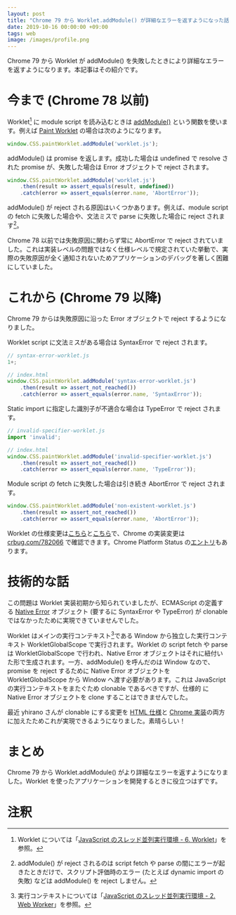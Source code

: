 ```yaml
---
layout: post
title: "Chrome 79 から Worklet.addModule() が詳細なエラーを返すようになった話"
date: 2019-10-16 00:00:00 +09:00
tags: web
image: /images/profile.png
---
```


Chrome 79 から Worklet が addModule() を失敗したときにより詳細なエラーを返すようになります。本記事はその紹介です。

# 今まで (Chrome 78 以前)

Worklet[^worklet] に module script を読み込むときは [addModule()](https://developer.mozilla.org/en-US/docs/Web/API/Worklet/addModule) という関数を使います。例えば [Paint Worklet](https://developers.google.com/web/updates/2018/01/paintapi) の場合は次のようになります。

```js
window.CSS.paintWorklet.addModule('worklet.js');
```

addModule() は promise を返します。成功した場合は undefined で resolve された promise が、失敗した場合は Error オブジェクトで reject されます。

```js
window.CSS.paintWorklet.addModule('worklet.js')
    .then(result => assert_equals(result, undefined))
    .catch(error => assert_equals(error.name, 'AbortError'));
```

addModule() が reject される原因はいくつかあります。例えば、module script の fetch に失敗した場合や、文法ミスで parse に失敗した場合に reject されます[^addmodule-rejection]。

Chrome 78 以前では失敗原因に関わらず常に AbortError で reject されていました。これは実装レベルの問題ではなく仕様レベルで規定されていた挙動で、実際の失敗原因が全く通知されないためアプリケーションのデバッグを著しく困難にしていました。

# これから (Chrome 79 以降)

Chrome 79 からは失敗原因に沿った Error オブジェクトで reject するようになりました。

Worklet script に文法ミスがある場合は SyntaxError で reject されます。

```js
// syntax-error-worklet.js
1+;

// index.html
window.CSS.paintWorklet.addModule('syntax-error-worklet.js')
    .then(result => assert_not_reached())
    .catch(error => assert_equals(error.name, 'SyntaxError'));
```

Static import に指定した識別子が不適合な場合は TypeError で reject されます。

```js
// invalid-specifier-worklet.js
import 'invalid';

// index.html
window.CSS.paintWorklet.addModule('invalid-specifier-worklet.js')
    .then(result => assert_not_reached())
    .catch(error => assert_equals(error.name, 'TypeError'));
```

Module script の fetch に失敗した場合は引き続き AbortError で reject されます。


```js
window.CSS.paintWorklet.addModule('non-existent-worklet.js')
    .then(result => assert_not_reached())
    .catch(error => assert_equals(error.name, 'AbortError'));
```

Worklet の仕様変更は[こちら](https://github.com/w3c/css-houdini-drafts/pull/958)と[こちら](https://github.com/w3c/css-houdini-drafts/pull/967)で、Chrome の実装変更は [crbug.com/782066](https://crbug.com/782066) で確認できます。Chrome Platform Status の[エントリ](https://www.chromestatus.com/feature/5116796497559552)もあります。

# 技術的な話

この問題は Worklet 実装初期から知られていましたが、ECMAScript の定義する [Native Error](https://tc39.es/ecma262/#sec-native-error-types-used-in-this-standard) オブジェクト (要するに SyntaxError や TypeError) が clonable ではなかったために実現できていませんでした。

Worklet はメインの実行コンテキスト[^execution-context]である Window から独立した実行コンテキスト WorkletGlobalScope で実行されます。Worklet の script fetch や parse は WorkletGlobalScope で行われ、Native Error オブジェクトはそれに紐付いた形で生成されます。一方、addModule() を呼んだのは Window なので、promise を reject するために Native Error オブジェクトを WorkletGlobalScope から Window へ渡す必要があります。これは JavaScript の実行コンテキストをまたぐため clonable であるべきですが、仕様的 に Native Error オブジェクトを clone することはできませんでした。

最近 yhirano さんが clonable にする変更を [HTML 仕様](https://github.com/whatwg/html/pull/4665)と [Chrome 実装](https://crbug.com/970079)の両方に加えたためこれが実現できるようになりました。素晴らしい！

# まとめ

Chrome 79 から Worklet.addModule() がより詳細なエラーを返すようになりました。Worklet を使ったアプリケーションを開発するときに役立つはずです。

# 注釈

[^worklet]: Worklet については「[JavaScript のスレッド並列実行環境 - 6. Worklet](/2017/12/10/javascript-parallel-processing#6-worklet)」を参照。
[^addmodule-rejection]: addModule() が reject されるのは script fetch や parse の間にエラーが起きたときだけで、スクリプト評価時のエラー (たとえば dynamic import の失敗) などは addModule() を reject しません。
[^execution-context]: 実行コンテキストについては「[JavaScript のスレッド並列実行環境 - 2. Web Worker](/2017/12/10/javascript-parallel-processing#2-web-worker)」を参照。